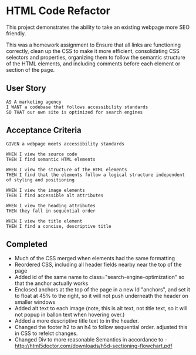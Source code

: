 # HTML Code Refactor

This project demonstrates the ability to take an existing webpage more SEO friendly.


This was a homework assignment to Ensure that all links are functioning correctly, clean up the CSS to make it more efficient, consolidating CSS selectors and properties, organizing them to follow the semantic structure of the HTML elements, and including comments before each element or section of the page.

## User Story

```
AS A marketing agency
I WANT a codebase that follows accessibility standards
SO THAT our own site is optimized for search engines
```

## Acceptance Criteria

```
GIVEN a webpage meets accessibility standards

WHEN I view the source code
THEN I find semantic HTML elements

WHEN I view the structure of the HTML elements
THEN I find that the elements follow a logical structure independent of styling and positioning

WHEN I view the image elements
THEN I find accessible alt attributes

WHEN I view the heading attributes
THEN they fall in sequential order

WHEN I view the title element
THEN I find a concise, descriptive title
```

## Completed

* Much of the CSS merged when elements had the same formatting
* Reordered CSS, including all header fields nearby near the top of the page
* Added id of the same name to class="search-engine-optimization" so that the anchor actually works
* Enclosed anchors at the top of the page in a new Id "anchors", and set it to float at 45% to the right, so it will not push underneath the header on smaller windows
* Added alt text to each image (note, this is alt text, not title text, so it will not popup in ballon text when hovering over.)
* Added a more descriptive title text to in the header.
* Changed the footer h2 to an h4 to follow sequential order.  adjusted this in CSS to refelct changes.
* Changed Div to more reasonable Semantics in accordance to - http://html5doctor.com/downloads/h5d-sectioning-flowchart.pdf
